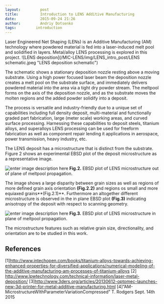 ```yaml
---
layout:     	post
title:      	Introduction to LENS Additive Manufacturing
date:       	2015-09-24 21:26
author:     	Andriy Dotsenko
tags:         introduction
---
```

Laser Engineered Net Shaping (LENs) is an Additive Manufacturing (AM) technology where powdered material is fed into a laser-induced melt pool and solidified in layers. Metal/alloy LENS processing is explored in this project.
![LENS deposition](/MIC-LENS/img/LENS_intro_post/LENS schematic.jpeg "LENS deposition schematic")

The schematic shows a stationary deposition nozzle resting above a moving substrate. Using a high power focused laser beam the deposition nozzle creates a melt pool on the substrate surface, and immediately delivers powdered material into the area via a tight dry powder stream. The meltpool forms on the axis of the deposition nozzle, and as the substrate moves the molten regions and the added powder solidify into a deposit.

The process is versatile and industry-friendly due to a unique set of capabilities including full density deposit, multi-material and functionally graded part fabrication, large (meter scale) working areas, and curved surface processing. Harnessing these capabilities to deposit steels, titanium alloys, and superalloys LENS processing can be used for freeform fabrication as well as component repair lending it applications in aerospace, power transmission, heavy industry, etc. 

The LENS deposit has a microstructure that is distinct from the substrate. Figure 2 shows an experimental EBSD plot of the deposit microstructure as a representative image.

![enter image description here](/MIC-LENS/img/LENS_intro_post/EBSD_1.png)
**Fig.2.** EBSD plot of LENS microstructure out of plane of meltpool propagation.

The image shows a large disparity between grain sizes as well as regions of more defined grain axis orientation **(Fig.2.2)**  and regions os small and more equiaxed grains**(Fig.2.1)**. Furthermore an altogether different microstructure is observed in the in plane EBSD plot **(Fig.3)** indicating anisotropy of the deposit with respect to scanning geometry.

![enter image description here](/MIC-LENS/img/LENS_intro_post/EBSD_2.png)
**Fig.3.** EBSD plot of LENS microstructure in plane of meltpool propagation.

The microstructure features such as relative grain size, directionality, and orientation are to be studied in this work. 
## References ##
[1]http://www.intechopen.com/books/titanium-alloys-towards-achieving-enhanced-properties-for-diversified-applications/numerical-modeling-of-the-additive-manufacturing-am-processes-of-titanium-alloys
[2] http://www.lpwtechnology.com/technical-information/laser-metal-deposition/
[3]http://www.3ders.org/articles/20130612-optomec-launches-new-3d-printer-for-metal-additive-manufacturing.html
[4]”AM-MicrostructureWIthParameterVariationCompressed” T. Rodgers Sept. 14th 2015
